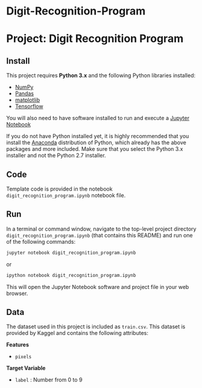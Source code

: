 # Digit-Recognition-Program
# Project: Digit Recognition Program

## Install

This project requires **Python 3.x** and the following Python libraries installed:

- [NumPy](http://www.numpy.org/)
- [Pandas](http://pandas.pydata.org)
- [matplotlib](http://matplotlib.org/)
- [Tensorflow](https://www.tensorflow.org/)

You will also need to have software installed to run and execute a [Jupyter Notebook](http://ipython.org/notebook.html)

If you do not have Python installed yet, it is highly recommended that you install the [Anaconda](http://continuum.io/downloads) distribution of Python, which already has the above packages and more included. Make sure that you select the Python 3.x installer and not the Python 2.7 installer.

## Code

Template code is provided in the notebook `digit_recognition_program.ipynb` notebook file.

## Run

In a terminal or command window, navigate to the top-level project directory `digit_recognition_program.ipynb` (that contains this README) and run one of the following commands:

```bash
jupyter notebook digit_recognition_program.ipynb
```
or
```bash
ipython notebook digit_recognition_program.ipynb
```

This will open the Jupyter Notebook software and project file in your web browser.

## Data

The dataset used in this project is included as `train.csv`. This dataset is provided by Kaggel and contains the following attributes:

**Features**
- `pixels`

**Target Variable**
- `label` : Number from 0 to 9
